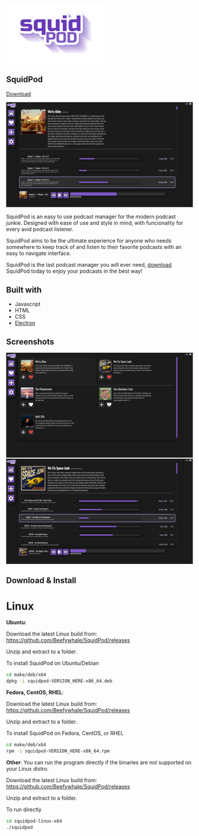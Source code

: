 ![SquidPod](assets/logoshadow.png)

## SquidPod

[Download](https://github.com/Beefywhale/SquidPod/releases)

![Screenshot1](screenshots/screenshot.png)

SquidPod is an easy to use podcast manager for the modern podcast junkie. Designed with ease of use and style in mind, with funcionality for every avid podcast listener.

SquidPod aims to be the ultimate experience for anyone who needs somewhere to keep track of and listen to their favorite podcasts with an easy to navigate interface.

SquidPod is the last podcast manager you will ever need, [download](https://github.com/Beefywhale/SquidPod/releases) SquidPod today to enjoy your podcasts in the best way!

## Built with

- Javascript
- HTML
- CSS
- [Electron](https://www.electronjs.org)

## Screenshots

![Screenshot2](screenshots/screenshot2.png)
![Screenshot3](screenshots/screenshot3.png)

## Download & Install

# Linux

**Ubuntu**:

Download the latest Linux build from: https://github.com/Beefywhale/SquidPod/releases

Unzip and extract to a folder.

To install SquidPod on Ubuntu/Debian

```bash
cd make/deb/x64
dpkg -i squidpod-VERSION_HERE-x86_64.deb
```

**Fedora, CentOS, RHEL**:

Download the latest Linux build from: https://github.com/Beefywhale/SquidPod/releases

Unzip and extract to a folder.

To install SquidPod on Fedora, CentOS, or RHEL

```bash
cd make/deb/x64
rpm -i squidpod-VERSION_HERE-x86_64.rpm
```

**Other**:
You can run the program directly if the binaries are not supported on your Linux distro.

Download the latest Linux build from: https://github.com/Beefywhale/SquidPod/releases

Unzip and extract to a folder.

To run directly

```bash
cd squidpod-linux-x64
./squidpod
```
